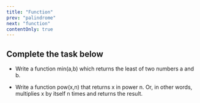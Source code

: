 ```yaml
---
title: "Function"
prev: "palindrome"
next: "function"
contentOnly: true
--- 
```


## Complete the task below

- Write a function min(a,b) which returns the least of two numbers a and b.

- Write a function pow(x,n) that returns x in power n. Or, in other words, multiplies x by itself n times and returns the result.


